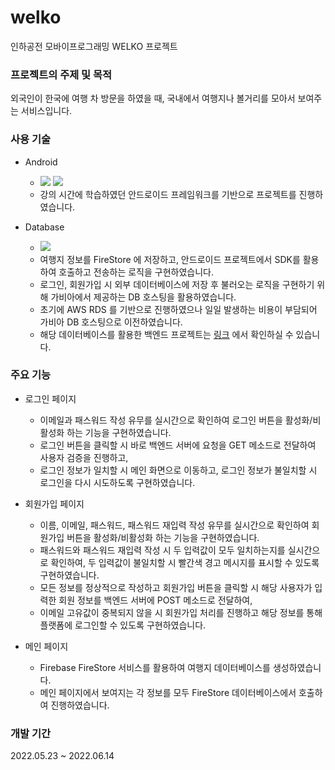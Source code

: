 # welko

인하공전 모바이프로그래밍 WELKO 프로젝트


### 프로젝트의 주제 및 목적

외국인이 한국에 여행 차 방문을 하였을 때, 국내에서 여행지나 볼거리를 모아서 보여주는 서비스입니다.


### 사용 기술

- Android
  - <img src="https://img.shields.io/badge/Android Studio Chipmunk 2021.2.1 Patch 1-3DDC84?style=flat-square&logo=Android Studio&logoColor=white"/> <img src="https://img.shields.io/badge/Java 15-007396?style=flat-square&logo=Java&logoColor=white"/>
  - 강의 시간에 학습하였던 안드로이드 프레임워크를 기반으로 프로젝트를 진행하였습니다.

- Database
  - <img src="https://img.shields.io/badge/Firebase-FFCA28?style=flat-square&logo=Firebase&logoColor=white"/>
  - 여행지 정보를 FireStore 에 저장하고, 안드로이드 프로젝트에서 SDK를 활용하여 호출하고 전송하는 로직을 구현하였습니다.
  - 로그인, 회원가입 시 외부 데이터베이스에 저장 후 불러오는 로직을 구현하기 위해 가비아에서 제공하는 DB 호스팅을 활용하였습니다.
  - 초기에 AWS RDS 를 기반으로 진행하였으나 일일 발생하는 비용이 부담되어 가비아 DB 호스팅으로 이전하였습니다.
  - 해당 데이터베이스를 활용한 백엔드 프로젝트는 [링크](https://github.com/wkdgus1164/welko-be.git) 에서 확인하실 수 있습니다.

  
### 주요 기능

- 로그인 페이지
  - 이메일과 패스워드 작성 유무를 실시간으로 확인하여 로그인 버튼을 활성화/비활성화 하는 기능을 구현하였습니다.
  - 로그인 버튼을 클릭할 시 바로 백엔드 서버에 요청을 GET 메소드로 전달하여 사용자 검증을 진행하고,
  - 로그인 정보가 일치할 시 메인 화면으로 이동하고, 로그인 정보가 불일치할 시 로그인을 다시 시도하도록 구현하였습니다.


- 회원가입 페이지
  - 이름, 이메일, 패스워드, 패스워드 재입력 작성 유무를 실시간으로 확인하여 회원가입 버튼을 활성화/비활성화 하는 기능을 구현하였습니다.
  - 패스워드와 패스워드 재입력 작성 시 두 입력값이 모두 일치하는지를 실시간으로 확인하여, 두 입력값이 불일치할 시 빨간색 경고 메시지를 표시할 수 있도록 구현하였습니다.
  - 모든 정보를 정상적으로 작성하고 회원가입 버튼을 클릭할 시 해당 사용자가 입력한 회원 정보를 백엔드 서버에 POST 메소드로 전달하여,
  - 이메일 고유값이 중복되지 않을 시 회원가입 처리를 진행하고 해당 정보를 통해 플랫폼에 로그인할 수 있도록 구현하였습니다.


- 메인 페이지
  - Firebase FireStore 서비스를 활용하여 여행지 데이터베이스를 생성하였습니다.
  - 메인 페이지에서 보여지는 각 정보를 모두 FireStore 데이터베이스에서 호출하여 진행하였습니다.

### 개발 기간

2022.05.23 ~ 2022.06.14